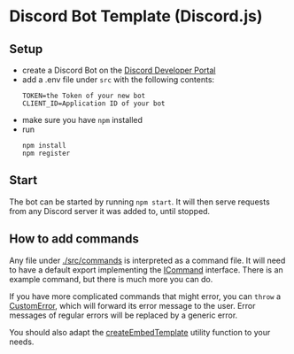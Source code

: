 # Discord Bot Template (Discord.js)

## Setup

- create a Discord Bot on the [Discord Developer Portal](https://discord.com/developers/applications)
- add a .env file under `src` with the following contents:
  ```
  TOKEN=the Token of your new bot
  CLIENT_ID=Application ID of your bot
  ```
- make sure you have `npm` installed
- run
  ```
  npm install
  npm register
  ```

## Start

The bot can be started by running `npm start`. It will then serve requests from any Discord server it was added to, until stopped.

## How to add commands

Any file under [./src/commands](./src/commands/) is interpreted as a command file. It will need to have a default export implementing the [ICommand](./src/types/ICommand.ts) interface. There is an example command, but there is much more you can do.

If you have more complicated commands that might error, you can `throw` a [CustomError](./src/errors/CustomError.ts), which will forward its error message to the user. Error messages of regular errors will be replaced by a generic error.

You should also adapt the [createEmbedTemplate](./src/utils/embedutils.ts) utility function to your needs.
